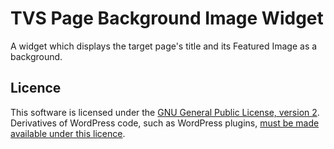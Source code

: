 # TVS Page Background Image Widget

A widget which displays the target page's title and its Featured Image as a background.

## Licence

This software is licensed under the [GNU General Public License, version 2](https://www.gnu.org/licenses/gpl-2.0.html). Derivatives of WordPress code, such as WordPress plugins, [must be made available under this licence](https://wordpress.org/about/license/).
